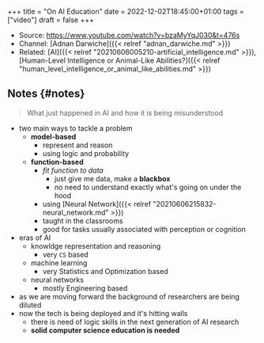 +++
title = "On AI Education"
date = 2022-12-02T18:45:00+01:00
tags = ["video"]
draft = false
+++

-   Source: <https://www.youtube.com/watch?v=bzaMyYqJ030&t=476s>
-   Channel: [Adnan Darwiche]({{< relref "adnan_darwiche.md" >}})
-   Related: [AI]({{< relref "20210606005210-artificial_intelligence.md" >}}), [Human-Level Intelligence or Animal-Like Abilities?]({{< relref "human_level_intelligence_or_animal_like_abilities.md" >}})


## Notes {#notes}

> What just happened in AI and how it is being misunderstood

-   two main ways to tackle a problem
    -   **model-based**
        -   represent and reason
        -   using logic and probability
    -   **function-based**
        -   _fit function to data_
            -   just give me data, make a **blackbox**
            -   no need to understand exactly what's going on under the hood
        -   using [Neural Network]({{< relref "20210606215832-neural_network.md" >}})
        -   taught in the classrooms
        -   good for tasks usually associated with perception or cognition
-   eras of AI
    -   knowldge representation and reasoning
        -   very `CS` based
    -   machine learning
        -   very Statistics and Optimization based
    -   neural networks
        -   mostly Engineering based
-   as we are moving forward the background of researchers are being diluted
-   now the tech is being deployed and it's hitting walls
    -   there is need of logic skills in the next generation of AI research
    -   **solid computer science education is needed**
